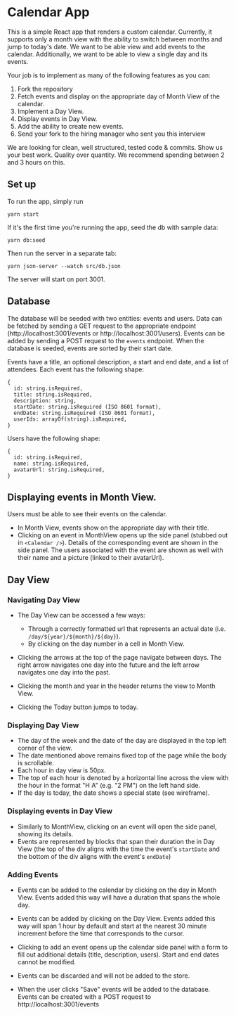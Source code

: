 # Calendar App

This is a simple React app that renders a custom calendar. Currently, it supports only a month view with the ability to switch between months and jump to today's date. We want to be able view and add events to the calendar. Additionally, we want to be able to view a single day and its events.

Your job is to implement as many of the following features as you can:
1) Fork the repository
2) Fetch events and display on the appropriate day of Month View of the calendar.
3) Implement a Day View.
4) Display events in Day View.
5) Add the ability to create new events.
6) Send your fork to the hiring manager who sent you this interview

We are looking for clean, well structured, tested code & commits. Show us your best work. Quality over quantity. We recommend spending between 2 and 3 hours on this.

## Set up
To run the app, simply run
```
yarn start
```

If it's the first time you're running the app, seed the db with sample data:
```
yarn db:seed
```

Then run the server in a separate tab:
```
yarn json-server --watch src/db.json
```

The server will start on port 3001.

## Database
The database will be seeded with two entities: events and users. Data can be fetched by sending a GET request to the appropriate endpoint (http://localhost:3001/events or http://localhost:3001/users). Events can be added by sending a POST request to the `events` endpoint. When the database is seeded, events are sorted by their start date.

Events have a title, an optional description, a start and end date, and a list of attendees. Each event has the following shape:
```
{
  id: string.isRequired,
  title: string.isRequired,
  description: string,
  startDate: string.isRequired (ISO 8601 format),
  endDate: string.isRequired (ISO 8601 format),
  userIds: arrayOf(string).isRequired,
}
```

Users have the following shape:
```
{
  id: string.isRequired,
  name: string.isRequired,
  avatarUrl: string.isRequired,
}
```

## Displaying events in Month View.
Users must be able to see their events on the calendar.

- In Month View, events show on the appropriate day with their title.
- Clicking on an event in MonthView opens up the side panel (stubbed out in `<Calendar />`). Details of the corresponding event are shown in the side panel. The users associated with the event are shown as well with their name and a picture (linked to their avatarUrl).

## Day View

### Navigating Day View
- The Day View can be accessed a few ways:
  - Through a correctly formatted url that represents an actual date (i.e. `/day/${year}/${month}/${day}`).
  - By clicking on the day number in a cell in Month View.

- Clicking the arrows at the top of the page navigate between days. The right arrow navigates one day into the future and the left arrow navigates one day into the past.
- Clicking the month and year in the header returns the view to Month View.
- Clicking the Today button jumps to today.

### Displaying Day View
- The day of the week and the date of the day are displayed in the top left corner of the view.
- The date mentioned above remains fixed top of the page while the body is scrollable.
- Each hour in day view is 50px.
- The top of each hour is denoted by a horizontal line across the view with the hour in the format "H A" (e.g. "2 PM") on the left hand side.
- If the day is today, the date shows a special state (see wireframe).

### Displaying events in Day View
- Similarly to MonthView, clicking on an event will open the side panel, showing its details.
- Events are represented by blocks that span their duration the in Day View (the top of the div aligns with the time the event's `startDate` and the bottom of the div aligns with the event's `endDate`)

### Adding Events
- Events can be added to the calendar by clicking on the day in Month View. Events added this way will have a duration that spans the whole day.

- Events can be added by clicking on the Day View. Events added this way will span 1 hour by default and start at the nearest 30 minute increment before the time that corresponds to the cursor.

- Clicking to add an event opens up the calendar side panel with a form to fill out additional details (title, description, users). Start and end dates cannot be modified.

- Events can be discarded and will not be added to the store.
- When the user clicks "Save" events will be added to the database. Events can be created with a POST request to http://localhost:3001/events
